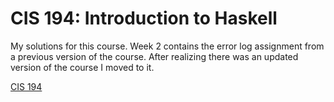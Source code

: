 CIS 194: Introduction to Haskell
================================

My solutions for this course. Week 2 contains the error log assignment from a
previous version of the course. After realizing there was an updated version of
the course I moved to it.

[CIS 194](http://www.seas.upenn.edu/~cis194/)
